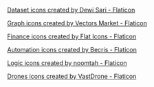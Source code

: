 <a href="https://www.flaticon.com/free-icons/dataset" title="dataset icons">Dataset icons created by Dewi Sari - Flaticon</a>

<a href="https://www.flaticon.com/free-icons/graph" title="graph icons">Graph icons created by Vectors Market - Flaticon</a>

<a href="https://www.flaticon.com/free-icons/finance" title="finance icons">Finance icons created by Flat Icons - Flaticon</a>

<a href="https://www.flaticon.com/free-icons/automation" title="automation icons">Automation icons created by Becris - Flaticon</a>

<a href="https://www.flaticon.com/free-icons/logic" title="logic icons">Logic icons created by noomtah - Flaticon</a>

<a href="https://www.flaticon.com/free-icons/drones" title="drones icons">Drones icons created by VastDrone - Flaticon</a>
